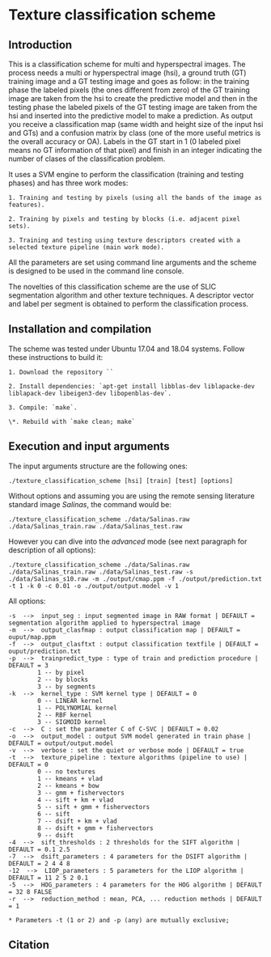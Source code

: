 
# Texture classification scheme


## Introduction

This is a classification scheme for multi and hyperspectral images. The process needs a multi or hyperspectral image (hsi), a ground truth (GT) training image and a GT testing image and goes as follow: in the training phase the labeled pixels (the ones different from zero) of the GT training image are taken from the hsi to create the predictive model and then in the testing phase the labeled pixels of the GT testing image are taken from the hsi and inserted into the predictive model to make a prediction. As output you receive a classification map (same width and height size of the input hsi and GTs) and a confusion matrix by class (one of the more useful metrics is the overall accuracy or OA). Labels in the GT start in 1 (0 labeled pixel means no GT information of that pixel) and finish in an integer indicating the number of clases of the classification problem.

It uses a SVM engine to perform the classification (training and testing phases) and has three work modes:

	1. Training and testing by pixels (using all the bands of the image as features).

	2. Training by pixels and testing by blocks (i.e. adjacent pixel sets).

	3. Training and testing using texture descriptors created with a selected texture pipeline (main work mode).

All the parameters are set using command line arguments and the scheme is designed to be used in the command line console.

The novelties of this classification scheme are the use of SLIC segmentation algorithm and other texture techniques. A descriptor vector and label per segment is obtained to perform the classification process.


## Installation and compilation

The scheme was tested under Ubuntu 17.04 and 18.04 systems. Follow these instructions to build it:

	1. Download the repository ``

	2. Install dependencies: `apt-get install libblas-dev liblapacke-dev liblapack-dev libeigen3-dev libopenblas-dev`.

	3. Compile: `make`.

	\*. Rebuild with `make clean; make`


## Execution and input arguments

The input arguments structure are the following ones:

	./texture_classification_scheme [hsi] [train] [test] [options]

Without options and assuming you are using the remote sensing literature standard image *Salinas*, the command would be:

	./texture_classification_scheme ./data/Salinas.raw ./data/Salinas_train.raw ./data/Salinas_test.raw

However you can dive into the *advanced* mode (see next paragraph for description of all options):

	./texture_classification_scheme ./data/Salinas.raw ./data/Salinas_train.raw ./data/Salinas_test.raw -s ./data/Salinas_s10.raw -m ./output/cmap.ppm -f ./output/prediction.txt -t 1 -k 0 -c 0.01 -o ./output/output.model -v 1

All options:

	-s  -->  input_seg : input segmented image in RAW format | DEFAULT = segmentation algorithm applied to hyperspectral image
	-m  -->  output_clasfmap : output classification map | DEFAULT = ouput/map.ppm
	-f  -->  output_clasftxt : output classification textfile | DEFAULT = ouput/prediction.txt
	-p  -->  trainpredict_type : type of train and prediction procedure | DEFAULT = 3
			1 -- by pixel
			2 -- by blocks
			3 -- by segments
	-k  -->  kernel_type : SVM kernel type | DEFAULT = 0
			0 -- LINEAR kernel
			1 -- POLYNOMIAL kernel
			2 -- RBF kernel
			3 -- SIGMOID kernel
	-c  -->  C : set the parameter C of C-SVC | DEFAULT = 0.02
	-o  -->  output_model : output SVM model generated in train phase | DEFAULT = output/output.model
	-v  -->  verbose : set the quiet or verbose mode | DEFAULT = true
	-t  -->  texture_pipeline : texture algorithms (pipeline to use) | DEFAULT = 0
			0 -- no textures
			1 -- kmeans + vlad
			2 -- kmeans + bow
			3 -- gmm + fishervectors
			4 -- sift + km + vlad
			5 -- sift + gmm + fishervectors
			6 -- sift
			7 -- dsift + km + vlad
			8 -- dsift + gmm + fishervectors
			9 -- dsift
	-4  -->  sift_thresholds : 2 thresholds for the SIFT algorithm | DEFAULT = 0.1 2.5
	-7  -->  dsift_parameters : 4 parameters for the DSIFT algorithm | DEFAULT = 2 4 4 8
	-12  -->  LIOP_parameters : 5 parameters for the LIOP algorithm | DEFAULT = 11 2 5 2 0.1
	-5  -->  HOG_parameters : 4 parameters for the HOG algorithm | DEFAULT = 32 8 FALSE
	-r  -->  reduction_method : mean, PCA, ... reduction methods | DEFAULT = 1

	* Parameters -t (1 or 2) and -p (any) are mutually exclusive;



## Citation
